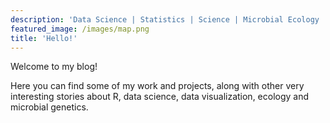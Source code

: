 ```yaml
---
description: 'Data Science | Statistics | Science | Microbial Ecology | Data Visualization'
featured_image: /images/map.png
title: 'Hello!'
---
```

Welcome to my blog!

Here you can find some of my work and projects, along with other very interesting stories about R, data science, data visualization, ecology and microbial genetics.
